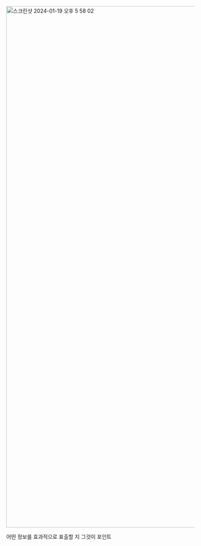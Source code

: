 <img width="1395" alt="스크린샷 2024-01-19 오후 5 58 02" src="https://github.com/hyosunglee/swift/assets/24516775/2d738e94-183d-479f-aa86-dcc55815ea73">



어떤 정보를 효과적으로 표출할 지 그것이 포인트 
